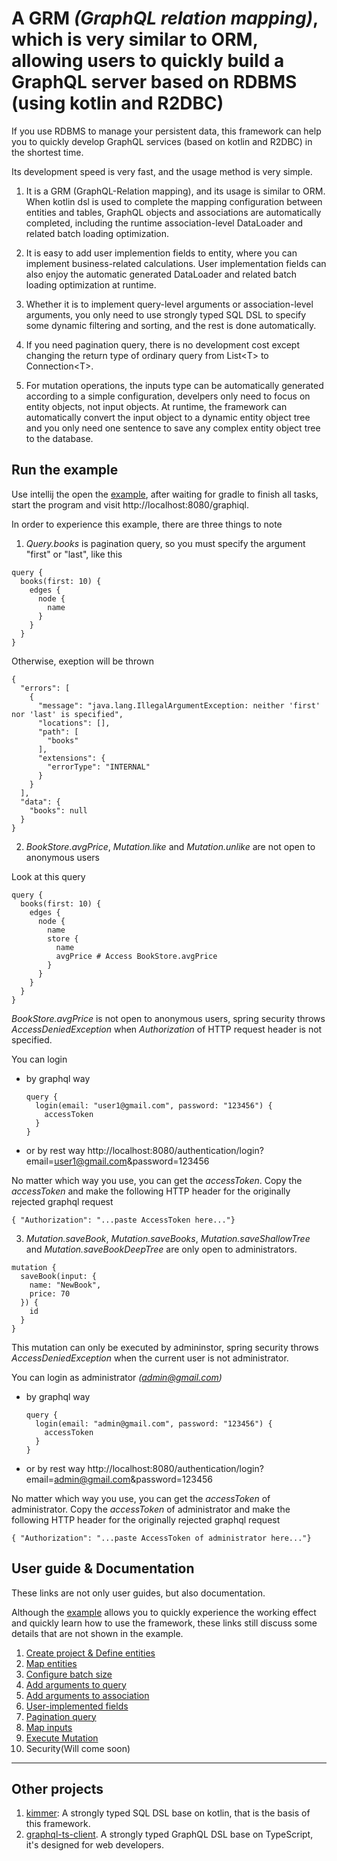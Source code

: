 # A GRM *(GraphQL relation mapping)*, which is very similar to ORM, allowing users to quickly build a GraphQL server based on RDBMS (using kotlin and R2DBC)

If you use RDBMS to manage your persistent data, this framework can help you to quickly develop GraphQL services (based on kotlin and R2DBC) in the shortest time.

Its development speed is very fast, and the usage method is very simple.


1. It is a GRM (GraphQL-Relation mapping), and its usage is similar to ORM. When kotlin dsl is used to complete the mapping configuration between entities and tables, GraphQL objects and associations are automatically completed, including the runtime association-level DataLoader and related batch loading optimization.

2. It is easy to add user implemention fields to entity, where you can implement business-related calculations. User implementation fields can also enjoy the automatic generated DataLoader and related batch loading optimization at runtime.

3. Whether it is to implement query-level arguments or association-level arguments, you only need to use  strongly typed SQL DSL to specify some dynamic filtering and sorting, and the rest is done automatically.

4. If you need pagination query, there is no development cost except changing the return type of ordinary query from List&lt;T&gt; to Connection&lt;T&gt;.

5. For mutation operations, the inputs type can be automatically generated according to a simple configuration, develpers only need to focus on entity objects, not input objects. At runtime, the framework can automatically convert the input object to a dynamic entity object tree and you only need one sentence to save any complex entity object tree to the database.

## Run the example
Use intellij the open the [example](https://github.com/babyfish-ct/graphql-provider/tree/main/example), after waiting for gradle to finish all tasks, start the program and visit http://localhost:8080/graphiql.

In order to experience this example, there are three things to note

1. *Query.books* is pagination query, so you must specify the argument "first" or "last", like this
  ```
  query {
    books(first: 10) {
      edges {
        node {
          name
        }
      }
    }
  }
  ```
  
  Otherwise, exeption will be thrown
  
  ```
  {
    "errors": [
      {
        "message": "java.lang.IllegalArgumentException: neither 'first' nor 'last' is specified",
        "locations": [],
        "path": [
          "books"
        ],
        "extensions": {
          "errorType": "INTERNAL"
        }
      }
    ],
    "data": {
      "books": null
    }
  }
  ```
2. *BookStore.avgPrice*, *Mutation.like* and *Mutation.unlike* are not open to anonymous users

  Look at this query

  ```
  query {
    books(first: 10) {
      edges {
        node {
          name
          store {
            name
            avgPrice # Access BookStore.avgPrice
          }
        }
      }
    }
  }
  ```
  
  *BookStore.avgPrice* is not open to anonymous users, spring security throws *AccessDeniedException* when *Authorization* of HTTP request header is not specified.
  
  You can login 
  - by graphql way
    ```
    query {
      login(email: "user1@gmail.com", password: "123456") {
        accessToken
      }
    }
    ```
  - or by rest way
    http://localhost:8080/authentication/login?email=user1@gmail.com&password=123456
    
  No matter which way you use, you can get the *accessToken*. Copy the *accessToken* and make the following HTTP header for the originally rejected graphql request
  ````
  { "Authorization": "...paste AccessToken here..."}
  ````
  
3. *Mutation.saveBook*, *Mutation.saveBooks*, *Mutation.saveShallowTree* and *Mutation.saveBookDeepTree* are only open to administrators.

  ```
  mutation {
    saveBook(input: {
      name: "NewBook",
      price: 70
    }) {
      id
    }
  }
  ```
  
  This mutation can only be executed by admininstor, spring security throws *AccessDeniedException* when the current user is not administrator.
  
  You can login as administrator *(admin@gmail.com)*
  - by graphql way
    ```
    query {
      login(email: "admin@gmail.com", password: "123456") {
        accessToken
      }
    }
    ```
  - or by rest way
    http://localhost:8080/authentication/login?email=admin@gmail.com&password=123456
    
  No matter which way you use, you can get the *accessToken* of administrator. Copy the *accessToken* of administrator and make the following HTTP header for the originally rejected graphql request
  ````
  { "Authorization": "...paste AccessToken of administrator here..."}
  ````
  
## User guide & Documentation

These links are not only user guides, but also documentation.

Although the [example](https://github.com/babyfish-ct/graphql-provider/tree/main/example) allows you to quickly experience the working effect and quickly learn how to use the framework, these links still discuss some details that are not shown in the example.

1. [Create project & Define entities](./doc/entities.md)
2. [Map entities](./doc/entity-mapper.md)
3. [Configure batch size](./doc/batch-size.md)
4. [Add arguments to query](./doc/query-arguments.md)
5. [Add arguments to association](./doc/association-arguments.md)
6. [User-implemented fields](./doc/user-implementation.md)
7. [Pagination query](./doc/pagination.md)
8. [Map inputs](./doc/input-mapper.md)
9. [Execute Mutation](./doc/mutation.md)
10. Security(Will come soon)
-----------

## Other projects
1. [kimmer](https://github.com/babyfish-ct/kimmer): A strongly typed SQL DSL base on kotlin, that is the basis of this framework.
2. [graphql-ts-client](https://github.com/babyfish-ct/graphql-ts-client). A strongly typed GraphQL DSL base on TypeScript, it's designed for web developers.
